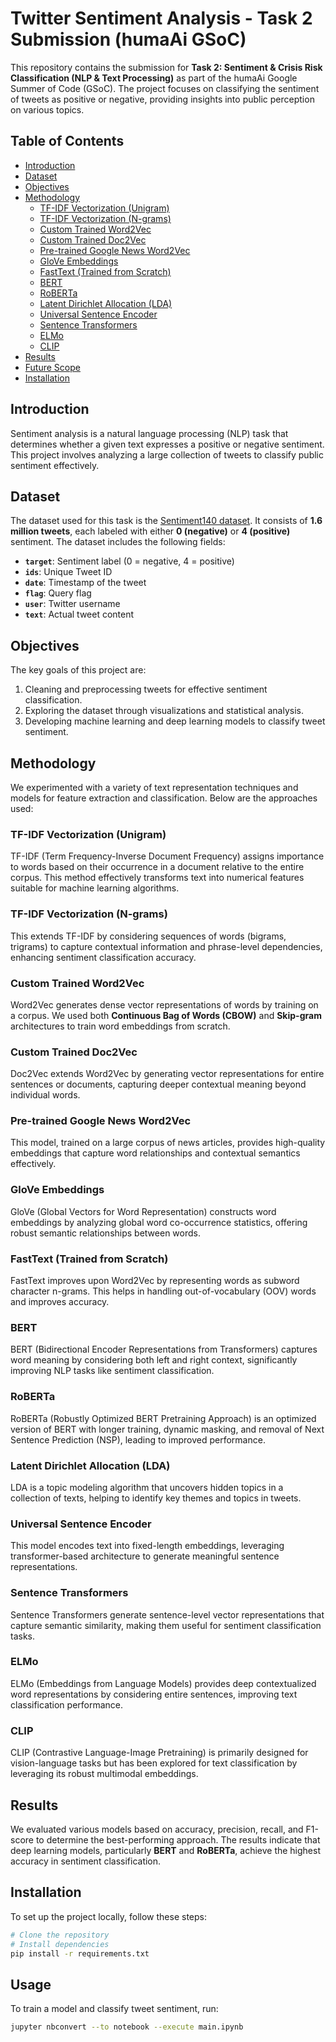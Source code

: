 # Twitter Sentiment Analysis - Task 2 Submission (humaAi GSoC)

This repository contains the submission for **Task 2: Sentiment & Crisis Risk Classification (NLP & Text Processing)** as part of the humaAi Google Summer of Code (GSoC). The project focuses on classifying the sentiment of tweets as positive or negative, providing insights into public perception on various topics.

## Table of Contents

- [Introduction](#introduction)
- [Dataset](#dataset)
- [Objectives](#objectives)
- [Methodology](#methodology)
  - [TF-IDF Vectorization (Unigram)](#tf-idf-vectorization-unigram)
  - [TF-IDF Vectorization (N-grams)](#tf-idf-vectorization-n-grams)
  - [Custom Trained Word2Vec](#custom-trained-word2vec)
  - [Custom Trained Doc2Vec](#custom-trained-doc2vec)
  - [Pre-trained Google News Word2Vec](#pre-trained-google-news-word2vec)
  - [GloVe Embeddings](#glove-embeddings)
  - [FastText (Trained from Scratch)](#fasttext-trained-from-scratch)
  - [BERT](#bert)
  - [RoBERTa](#roberta)
  - [Latent Dirichlet Allocation (LDA)](#latent-dirichlet-allocation-lda)
  - [Universal Sentence Encoder](#universal-sentence-encoder)
  - [Sentence Transformers](#sentence-transformers)
  - [ELMo](#elmo)
  - [CLIP](#clip)
- [Results](#results)
- [Future Scope](#future-scope)
- [Installation](#installation)

## Introduction

Sentiment analysis is a natural language processing (NLP) task that determines whether a given text expresses a positive or negative sentiment. This project involves analyzing a large collection of tweets to classify public sentiment effectively.

## Dataset

The dataset used for this task is the [Sentiment140 dataset](https://www.kaggle.com/datasets/kazanova/sentiment140). It consists of **1.6 million tweets**, each labeled with either **0 (negative)** or **4 (positive)** sentiment. The dataset includes the following fields:
- **`target`**: Sentiment label (0 = negative, 4 = positive)
- **`ids`**: Unique Tweet ID
- **`date`**: Timestamp of the tweet
- **`flag`**: Query flag
- **`user`**: Twitter username
- **`text`**: Actual tweet content

## Objectives

The key goals of this project are:
1. Cleaning and preprocessing tweets for effective sentiment classification.
2. Exploring the dataset through visualizations and statistical analysis.
3. Developing machine learning and deep learning models to classify tweet sentiment.

## Methodology

We experimented with a variety of text representation techniques and models for feature extraction and classification. Below are the approaches used:

### TF-IDF Vectorization (Unigram)
TF-IDF (Term Frequency-Inverse Document Frequency) assigns importance to words based on their occurrence in a document relative to the entire corpus. This method effectively transforms text into numerical features suitable for machine learning algorithms.

### TF-IDF Vectorization (N-grams)
This extends TF-IDF by considering sequences of words (bigrams, trigrams) to capture contextual information and phrase-level dependencies, enhancing sentiment classification accuracy.

### Custom Trained Word2Vec
Word2Vec generates dense vector representations of words by training on a corpus. We used both **Continuous Bag of Words (CBOW)** and **Skip-gram** architectures to train word embeddings from scratch.

### Custom Trained Doc2Vec
Doc2Vec extends Word2Vec by generating vector representations for entire sentences or documents, capturing deeper contextual meaning beyond individual words.

### Pre-trained Google News Word2Vec
This model, trained on a large corpus of news articles, provides high-quality embeddings that capture word relationships and contextual semantics effectively.

### GloVe Embeddings
GloVe (Global Vectors for Word Representation) constructs word embeddings by analyzing global word co-occurrence statistics, offering robust semantic relationships between words.

### FastText (Trained from Scratch)
FastText improves upon Word2Vec by representing words as subword character n-grams. This helps in handling out-of-vocabulary (OOV) words and improves accuracy.

### BERT
BERT (Bidirectional Encoder Representations from Transformers) captures word meaning by considering both left and right context, significantly improving NLP tasks like sentiment classification.

### RoBERTa
RoBERTa (Robustly Optimized BERT Pretraining Approach) is an optimized version of BERT with longer training, dynamic masking, and removal of Next Sentence Prediction (NSP), leading to improved performance.

### Latent Dirichlet Allocation (LDA)
LDA is a topic modeling algorithm that uncovers hidden topics in a collection of texts, helping to identify key themes and topics in tweets.

### Universal Sentence Encoder
This model encodes text into fixed-length embeddings, leveraging transformer-based architecture to generate meaningful sentence representations.

### Sentence Transformers
Sentence Transformers generate sentence-level vector representations that capture semantic similarity, making them useful for sentiment classification tasks.

### ELMo
ELMo (Embeddings from Language Models) provides deep contextualized word representations by considering entire sentences, improving text classification performance.

### CLIP
CLIP (Contrastive Language-Image Pretraining) is primarily designed for vision-language tasks but has been explored for text classification by leveraging its robust multimodal embeddings.

## Results

We evaluated various models based on accuracy, precision, recall, and F1-score to determine the best-performing approach. The results indicate that deep learning models, particularly **BERT** and **RoBERTa**, achieve the highest accuracy in sentiment classification.


## Installation

To set up the project locally, follow these steps:

```bash
# Clone the repository
# Install dependencies
pip install -r requirements.txt
```

## Usage

To train a model and classify tweet sentiment, run:

```bash
jupyter nbconvert --to notebook --execute main.ipynb
```
